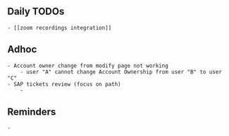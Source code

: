## Daily TODOs
	- [[zoom recordings integration]]
## Adhoc
	- Account owner change from modify page not working
		- user "A" cannot change Account Ownership from user "B" to user "C"
	- SAP tickets review (focus on path)
		-
## Reminders
	-